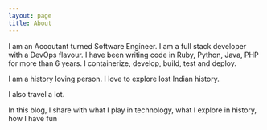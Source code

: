 ```yaml
---
layout: page
title: About
---
```


I am an Accoutant turned Software Engineer. I am a full stack developer with a DevOps flavour. I have been writing code in Ruby, Python, Java, PHP for more than 6 years. I containerize, develop, build, test and deploy. 

I am a history loving person. I love to explore lost Indian history.

I also travel a lot.

In this blog, I share with what I play in technology, what I explore in history, how I have fun
